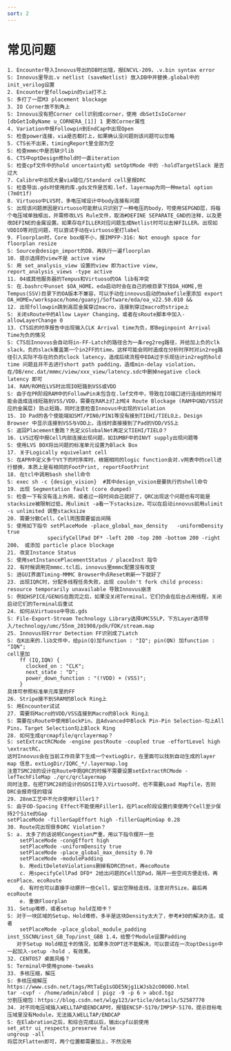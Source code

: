 ```yaml
---
sort: 2
---
```


# 常见问题
	1. Encounter导入Innovus导出的DB时出错，报ENCVL-209，.v.bin syntax error
	S: Innovus里导出.v netlist (saveNetlist) 放入DB中并替换.global中的init_verilog设置
	2. Encounter里followpin的via打不上
	S: 多打了一层M3 placement blockage
	3. IO Corner放不到角上
	S: Innovus没有把Corner cell识别成corner，使用 dbSetIsIoCorner [dbGetIoByName u_CORNERA_[1]] 1 更改Corner属性
	4. Variation中报Followpin到EndCap中出现Open
	S: 检查power连接，via是否都打上，如果确认没问题则该问题可以忽略
	5. CTS长不出来，timingReport里全部为空
	S: 检查mmmc中是否缺少lib
	6. CTS中optDesign修hold时一直iteration
	S: 检查cpf文件中的hold uncertainty和 setOptMode 中的 -holdTargetSlack 是否过大
	7. Calibre中出现大量via错位/Standard cell里报DRC
	S: 检查导出.gds时使用的库.gds文件是否和.lef，layermap为同一种metal option (7m0t1f)
	8. Virtuoso中LVS时，多电压域设计中body连接有问题
	S: 出现该问题原因是Virtuoso可能默认只识别了一种电压的body，可使用SEPGND层，将每个电压域单独框出，并需修改LVS Rule文件，取消#DEFINE SEPARATE_GND的注释，以及更改DEFINE的金属设置。如果存在FILLER对应问题生成Netlist时可以去掉FILLER。出现如VDDIO等对应问题，可以尝试手动在virtuoso里打label
	9. Floorplan时，Core box缩不小，报IMPFP-316: Not enough space for floorplan resize
	S: Source会design_import的DB，再执行一遍floorplan
	10. 提示选择的view不是 active view
	S: 用 set_analysis_view 设置的view 即为active view, report_analysis_views -type active
	11. 04或其他服务器的Tempus和Virtuoso的OA lib有冲突
	S: 在.bashrc中unset $OA_HOME，eda启动时会在自己的根目录下找OA_HOME,但Tempus(SSV)目录下的OA版本不兼容，可以手动在innovus启动的makefile里添加 export OA_HOME=/workspace/home/guanyj/Software/eda/oa_v22.50.010 &&
	12. 出现followpin跳到高层金属穿过macro，连接到穿过macro的stripe上
	S: 关闭sRoute中的Allow Layer Changing，或者在sRoute脚本中加入-allowLayerChange 0
	13. CTS后的时序报告中出现输入CLK Arrival time为负，即Beginpoint Arrival Time为负的情况
	S: CTS后Innovus会自动将in-FF-Latch的路径合为一条reg2reg路径，并给加上负的clk slack，负的slack覆盖第一个in2FF的time。这样可能会同时造成在分析时序时对in2reg路径引入实际不存在的负的clock latency，造成后续流程中EDA过于乐观估计in2reg的hold time 问题且并不去进行short path padding，造成min-delay violation，在/DB/enc.dat/mmmc/view/xxx_view/latency.sdc中删掉negative clock latency 即可
	14. RAM/ROM在LVS时出现IO短路到VSS或VDD
	S: 由于在PR阶段RAM中的FollowPin未包含在.lef文件中，导致在IO端口进行连线的时候可能会造成连线短路到VSS/VDD，需要在RAM上打上ME4 Route Blockage (RAM中GND/VSS对应的金属层) 防止短路，同时注意检查Innovus中出现的Violation
	15. IO Pad的各个使能端如SMT/PIN0/PIN1等没有接到TIEHI/TIELO上，Design Browser 中显示连接到VSS与VDD上，连线时直接接到了Pad的VDD/VSS上
	S: 返回Placement重跑？先定义GlobalNet再定义TIEHI/TIELO？
	16. LVS过程中报Cell内部连接出现问题，如IUMBF中的INVT supply出现问题等
	S: 使用LVS BOX将出问题的标准单元设置为Black Box
	17. 关于Logically equivelant cell
	S: 在APR中定义多个Vt下的时序库时，根据相同的logic function会对.v网表中的cell进行替换，本质上是有相同的FootPrint, reportFootPrint
	18. 在tcl中调用bash shell命令
	S: exec sh -c {design_vision}  #其中design_vision是要执行的shell命令
	19. 出现 Segmentation fault (core dumped)
	S: 检查一下有没有连上外网，或者过一段时间自己就好了，QRC出现这个问题也有可能是stacksize被限制过低，用ulimit -a看一下stacksize，可以在启动innovus前用ulimit -s unlimited 调整stacksize
	20. 需要分散Cell，Cell周围需要留出间隔
	S: 使用如下指令 setPlaceMode -place_global_max_density   -uniformDensity true
			     specifyCellPad DF* -left 200 -top 200 -bottom 200 -right 200， 或添加 particle place blockage
	21. 改变Instance Status
	S: 使用setInstancePlacementStatus / placeInst 指令
	22. 有时候调用完mmmc.tcl后，innovus里mmmc配置没有改变
	S: 进GUI界面Timing-MMMC Browser中点Reset刷新一下就好了
	23. 出现IQRC时，分配多线程任务失败，出现 couldn't fork child process: resource temporarily unavailable 导致Innovus崩溃
	S: 例如HSPICE/GENUS在跑完之后，如果没关闭Terminal，它们仍会在后台占用线程，关闭启动它们的Terminal后重试
	24. 如何从Virtuoso中导出.gds
	S: File-Export-Stream Technology Library选择UMC55LP，下方Layer选项导入/technology/umc/55nm_201908/pdk/FDK/stream.map
	25. Innovus将Error Detection FF识别成了Latch
	S: 在K出来的.lib文件中，给pin(Q)加function : "IQ"; pin(QN) 加function : "IQN";
	cell里加
	    ff (IQ,IQN) {
	      clocked_on : "CLK";
	      next_state : "D";
	      power_down_function : "(!VDD) + (VSS)";
	    }
	具体可参照标准单元库里的FF
	26. Stripe接不到SRAM的Block Ring上
	S: 用Encounter试试
	27. 需要将Macro的VDD/VSS连接到Macro的Block Ring上
	S: 需要在sRoute中使用BlockPin，且Advanced中Block Pin-Pin Selection-勾上All Pins，Target Selection勾上Block Ring
	28. 如何生成qrcmapfile/qrclayermap？
	S: setExtractRCMode -engine postRoute -coupled true -effortLevel high \extractRC，
	这时Innovus会在当前工作目录下生成一个extLogDir，在里面可以找到自动生成的layer map 信息，extLogDir/IQRC_*/.layermap.log
	注意TSMC28的设计在Route中跑QRC的时候不需要设置setExtractRCMode -lefTechFileMap ./qrc/qrclayermap
	同时注意，在把TSMC28的设计的GDSII导入Virtuoso时，也不需要Load Mapfile，否则DRC会报奇怪的错误
	29. 28nm工艺中不允许使用Filler1？
	S: 由于OD-Spacing Effect不能使用Filler1，在Place阶段设置约束使两个Cell至少保持2个Site的Gap
	setPlaceMode -fillerGapEffort high -fillerGapMinGap 0.28
	30. Route完出现很多DRC Violation？
	S: a. 太多了的话说明Congestion严重，用以下指令摆开一些
		setPlaceMode -congEffort high
		setPlaceMode -uniformDensity true
		setPlaceMode -place_global_max_density 0.70
		setPlaceMode -modulePadding
	    b. 用editDeleteViolations删掉有DRC的net，再ecoRoute
	    c. 用specifyCellPad DFD* 2给出问题的Cell加Pad，隔开一些空间方便走线，再ecoPlace、ecoRoute
	    d. 有时也可以直接手动挪开一些Cell，留出空隙给走线，注意对齐Size，最后再ecoRoute
	    e. 重做Floorplan
	31. Setup难修，或者setup hold互相卡？
	S: 对于一块区域的Setup，Hold难修，多半是这块Density太大了，参考#30的解决办法，或者
		setPlaceMode -place_global_module_padding inst_SSCNN/inst_GB_Top/inst_GBB 1.4，给整个Module设置Padding
	   对于Setup Hold相互卡的情况，如果多次OPT还不能解决，可以尝试在一次optDesign中一起加入-setup -hold ，有效果。
	32. CENTOS7 桌面风格？
	S: Terminal中使用gnome-tweaks
	33. 多核压缩，解压
	S: 多核压缩解压 https://www.csdn.net/tags/MtTaEg1sODE5Njg1LWJsb2cO0O0O.html
	tar -cvpf - /home/admin/abcd | pigz -9 -p 6 > abcd.tgz
	分割压缩包：https://blog.csdn.net/wlgy123/article/details/52587770
	34. 对不同电压域插入WELLTAP或ENDCAP时，报错ENCSP-5170/IMPSP-5170，提示目标电压域里没有Module，无法插入WELLTAP/ENDCAP
	S: 在Elabration之后，和综合完成以后，输出cpf以前使用
	set_attr ui_respects_preserve false
	ungroup -all
	将层次Flatten即可，两个位置都需要加上，不然没用



	


